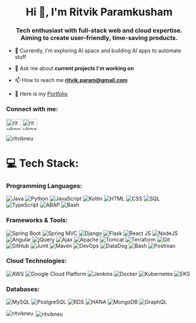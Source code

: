 <h1 align="center">Hi 👋, I'm Ritvik Paramkusham</h1>
<h3 align="center">Tech enthusiast with full-stack web and cloud expertise. Aiming to create user-friendly, time-saving products.</h3>


- 🔭 Currently, I'm exploring AI space and building AI apps to automate stuff

- 💬 Ask me about **current projects I'm working on**

- 📫 How to reach me **ritvik.param@gmail.com**

- 📄 Here is my <a href="https://ritvikneu.github.io/" target="blank"> Portfolio </a>

<h3 align="left">Connect with me:</h3>
<p align="left">
<a href="https://linkedin.com/in/ritvikparamkusham" target="blank"><img align="center" src="https://raw.githubusercontent.com/rahuldkjain/github-profile-readme-generator/master/src/images/icons/Social/linked-in-alt.svg" alt="ritvikparamkusham" height="30" width="40" /></a>
<a href="https://instagram.com/ritvikparamkusham" target="blank"><img align="center" src="https://raw.githubusercontent.com/rahuldkjain/github-profile-readme-generator/master/src/images/icons/Social/instagram.svg" alt="ritvikparamkusham" height="30" width="40" /></a>
</p>

<p align="left"> <img src="https://komarev.com/ghpvc/?username=ritvikneu&label=Profile%20views&color=0e75b6&style=flat" alt="ritvikneu" /> </p>


# 💻 Tech Stack:

### Programming Languages:
![Java](https://img.shields.io/badge/java-%23ED8B00.svg?style=for-the-badge&logo=java&logoColor=white)
![Python](https://img.shields.io/badge/python-3670A0?style=for-the-badge&logo=python&logoColor=ffdd54)
![JavaScript](https://img.shields.io/badge/javascript-%23323330.svg?style=for-the-badge&logo=javascript&logoColor=%23F7DF1E)
![Kotlin](https://img.shields.io/badge/kotlin-%230095D5.svg?style=for-the-badge&logo=kotlin&logoColor=white)
![HTML](https://img.shields.io/badge/html5-%23E34F26.svg?style=for-the-badge&logo=html5&logoColor=white)
![CSS](https://img.shields.io/badge/css3-%231572B6.svg?style=for-the-badge&logo=css3&logoColor=white)
![SQL](https://img.shields.io/badge/sql-%23025E8C.svg?style=for-the-badge&logo=sql&logoColor=white)
![TypeScript](https://img.shields.io/badge/typescript-%23007ACC.svg?style=for-the-badge&logo=typescript&logoColor=white)
![ABAP](https://img.shields.io/badge/abap-%23E82540.svg?style=for-the-badge&logo=abap&logoColor=white)
![Bash](https://img.shields.io/badge/bash-%234EAA25.svg?style=for-the-badge&logo=gnu-bash&logoColor=white)

### Frameworks & Tools:
![Spring Boot](https://img.shields.io/badge/springboot-%236DB33F.svg?style=for-the-badge&logo=spring&logoColor=white)
![Spring MVC](https://img.shields.io/badge/springmvc-%236DB33F.svg?style=for-the-badge&logo=spring&logoColor=white)
![Django](https://img.shields.io/badge/django-%23092E20.svg?style=for-the-badge&logo=django&logoColor=white)
![Flask](https://img.shields.io/badge/flask-%23000.svg?style=for-the-badge&logo=flask&logoColor=white)
![React JS](https://img.shields.io/badge/react-%2320232a.svg?style=for-the-badge&logo=react&logoColor=%2361DAFB)
![NodeJS](https://img.shields.io/badge/node.js-6DA55F?style=for-the-badge&logo=node.js&logoColor=white)
![Angular](https://img.shields.io/badge/angular-%23DD0031.svg?style=for-the-badge&logo=angular&logoColor=white)
![jQuery](https://img.shields.io/badge/jquery-%230769AD.svg?style=for-the-badge&logo=jquery&logoColor=white)
![Ajax](https://img.shields.io/badge/ajax-%230769AD.svg?style=for-the-badge&logo=ajax&logoColor=white)
![Apache](https://img.shields.io/badge/apache-%23D42B00.svg?style=for-the-badge&logo=apache&logoColor=white)
![Tomcat](https://img.shields.io/badge/tomcat-%23F8DC75.svg?style=for-the-badge&logo=tomcat&logoColor=white)
![Terraform](https://img.shields.io/badge/terraform-%235835CC.svg?style=for-the-badge&logo=terraform&logoColor=white)
![Git](https://img.shields.io/badge/git-%23F05033.svg?style=for-the-badge&logo=git&logoColor=white)
![GitHub](https://img.shields.io/badge/github-%23121011.svg?style=for-the-badge&logo=github&logoColor=white)
![Junit](https://img.shields.io/badge/junit-%232C2D72.svg?style=for-the-badge&logo=junit&logoColor=white)
![Maven](https://img.shields.io/badge/maven-%23C71A36.svg?style=for-the-badge&logo=apache-maven&logoColor=white)
![DevOps](https://img.shields.io/badge/devops-%23000000.svg?style=for-the-badge&logo=devops&logoColor=white)
![DataDog](https://img.shields.io/badge/datadog-%23632CA6.svg?style=for-the-badge&logo=datadog&logoColor=white)
![Bash](https://img.shields.io/badge/bash-%234EAA25.svg?style=for-the-badge&logo=gnu-bash&logoColor=white)
![Postman](https://img.shields.io/badge/postman-%23FF6C37.svg?style=for-the-badge&logo=postman&logoColor=white)

### Cloud Technologies:
![AWS](https://img.shields.io/badge/AWS-%23FF9900.svg?style=for-the-badge&logo=amazon-aws&logoColor=white)
![Google Cloud Platform](https://img.shields.io/badge/GoogleCloud-%234285F4.svg?style=for-the-badge&logo=google-cloud&logoColor=white)
![Jenkins](https://img.shields.io/badge/Jenkins-%23D24939.svg?style=for-the-badge&logo=jenkins&logoColor=white)
![Docker](https://img.shields.io/badge/docker-%230db7ed.svg?style=for-the-badge&logo=docker&logoColor=white)
![Kubernetes](https://img.shields.io/badge/kubernetes-%23326ce5.svg?style=for-the-badge&logo=kubernetes&logoColor=white)
![EKS](https://img.shields.io/badge/eks-%23000000.svg?style=for-the-badge&logo=amazon-eks&logoColor=white)

### Databases:
![MySQL](https://img.shields.io/badge/mysql-%2300f.svg?style=for-the-badge&logo=mysql&logoColor=white)
![PostgreSQL](https://img.shields.io/badge/postgresql-%23316192.svg?style=for-the-badge&logo=postgresql&logoColor=white)
![RDS](https://img.shields.io/badge/RDS-232F3E?style=for-the-badge&logo=amazon-rds&logoColor=white)
![HANA](https://img.shields.io/badge/hana-%23007ACC.svg?style=for-the-badge&logo=sap-hana&logoColor=white)
![MongoDB](https://img.shields.io/badge/mongodb-%234ea94b.svg?style=for-the-badge&logo=mongodb&logoColor=white)
![GraphQL](https://img.shields.io/badge/graphql-%23E10098.svg?style=for-the-badge&logo=graphql&logoColor=white)


<p><img align="left" src="https://github-readme-stats.vercel.app/api/top-langs?username=ritvikneu&show_icons=true&locale=en&layout=compact" alt="ritvikneu" /></p>

<p>&nbsp;<img align="center" src="https://github-readme-stats.vercel.app/api?username=ritvikneu&show_icons=true&locale=en" alt="ritvikneu" /></p>

